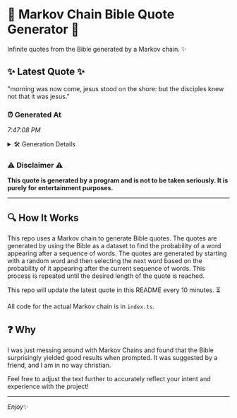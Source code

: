# 📖 Markov Chain Bible Quote Generator 📖

Infinite quotes from the Bible generated by a Markov chain. ✨

## ✨ Latest Quote ✨
"morning was now come, jesus stood on the shore: but the disciples knew not that it was jesus."

### ⏰ Generated At
*7:47:08 PM*

<details>
    <summary>🛠️ Generation Details</summary>
    <p>
        <strong>🌱 Seed:</strong> morning<br>
        <strong>🔄 Iterations:</strong> 17<br>
        <strong>📜 Context History:</strong><br>[ morning ]: was<br>[ morning, was ]: now<br>[ morning, was, now ]: come,<br>[ morning, was, now, come, ]: jesus<br>[ morning, was, now, come,, jesus ]: stood<br>[ morning, was, now, come,, jesus, stood ]: on<br>[ was, now, come,, jesus, stood, on ]: the<br>[ now, come,, jesus, stood, on, the ]: shore:<br>[ come,, jesus, stood, on, the, shore: ]: but<br>[ jesus, stood, on, the, shore:, but ]: the<br>[ stood, on, the, shore:, but, the ]: disciples<br>[ on, the, shore:, but, the, disciples ]: knew<br>[ the, shore:, but, the, disciples, knew ]: not<br>[ shore:, but, the, disciples, knew, not ]: that<br>[ but, the, disciples, knew, not, that ]: it<br>[ the, disciples, knew, not, that, it ]: was<br>[ disciples, knew, not, that, it, was ]: jesus.<br>
    </p>
</details>

### ⚠️ Disclaimer ⚠️
**This quote is generated by a program and is not to be taken seriously. It is purely for entertainment purposes.**

---

## 🔍 How It Works

This repo uses a Markov chain to generate Bible quotes. The quotes are generated by using the Bible as a dataset to find the probability of a word appearing after a sequence of words. The quotes are generated by starting with a random word and then selecting the next word based on the probability of it appearing after the current sequence of words. This process is repeated until the desired length of the quote is reached.

This repo will update the latest quote in this README every 10 minutes. ⏳

All code for the actual Markov chain is in `index.ts`.

## ❓ Why

I was just messing around with Markov Chains and found that the Bible surprisingly yielded good results when prompted. 
It was suggested by a friend, and I am in no way christian.

Feel free to adjust the text further to accurately reflect your intent and experience with the project!

---

*Enjoy*✨
